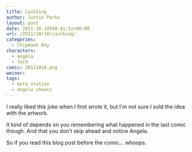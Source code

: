```yaml
---
title: Caulking
author: Justin Parks
layout: post
date: 2011-10-10T08:41:52+00:00
url: /2011/10/10/caulking/
categories:
  - Chipmunk Bay
characters:
  - angela
  - ford
comic: 20111010.png
weiner:
tags:
  - beta station
  - angela cheats
---
```

I really liked this joke when I first wrote it, but I'm not sure I sold the idea with the artwork. 

It kind of depends on you remembering what happened in the last comic though. And that you don&#8217;t skip ahead and notice Angela.

So if you read this blog post before the comic&#8230; whoops.